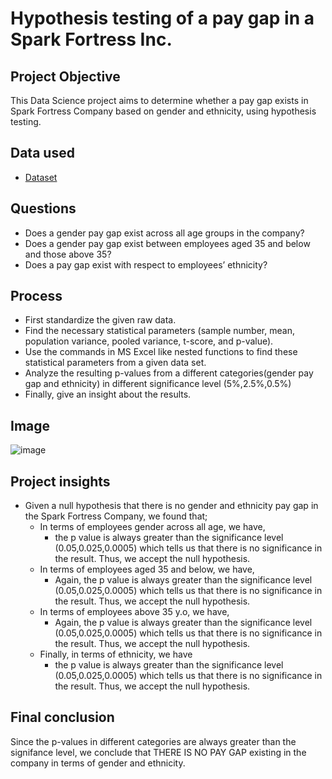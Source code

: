 # Hypothesis testing of a pay gap in a Spark Fortress Inc.
## Project Objective
This Data Science project aims to determine whether a pay gap exists in Spark Fortress Company based on gender and ethnicity, using hypothesis testing.

## Data used
- <a href = "https://github.com/pagonzales/Data_Science_Project_Hypothesis_Testing_Gender_Pay_gap/blob/main/Data%20set.xlsx">Dataset</a>
## Questions
- Does a gender pay gap exist across all age groups in the company?
- Does a gender pay gap exist between employees aged 35 and below and those above 35?
- Does a pay gap exist with respect to employees’ ethnicity?
## Process
- First standardize the given raw data.
- Find the necessary statistical parameters (sample number, mean, population variance, pooled variance, t-score, and p-value).
- Use the commands in MS Excel like nested functions to find these statistical parameters from a given data set.
- Analyze the resulting p-values from a different categories(gender pay gap and ethnicity) in different significance level (5%,2.5%,0.5%)
- Finally, give an insight about the results.
## Image
![image](https://github.com/user-attachments/assets/220b718e-acc2-478b-b1f1-d09881c87f38)

## Project insights
- Given a null hypothesis that there is no gender and ethnicity pay gap in the Spark Fortress Company, we found that;
  - In terms of employees gender across all age, we have,
    - the p value is always greater than the significance level (0.05,0.025,0.0005) which tells us that there is no significance in the result. Thus, we accept the null hypothesis.
  - In terms of employees aged 35 and below, we have,
    - Again, the p value is always greater than the significance level (0.05,0.025,0.0005) which tells us that there is no significance in the result. Thus, we accept the null hypothesis.
  - In terms of employees above 35 y.o, we have,
    - Again, the p value is always greater than the significance level (0.05,0.025,0.0005) which tells us that there is no significance in the result. Thus, we accept the null hypothesis.
  - Finally, in terms of ethnicity, we have
    - the p value is always greater than the significance level (0.05,0.025,0.0005) which tells us that there is no significance in the result. Thus, we accept the null hypothesis.
## Final conclusion
Since the p-values in different categories are always greater than the signifance level, we conclude that THERE IS NO PAY GAP existing in the company in terms of gender and ethnicity.
